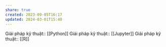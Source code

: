```yaml
---
share: true
created: 2023-09-05T16:17
updated: 2024-03-01T15:40
---
```

Giải pháp kỹ thuật:: [[Python]]
Giải pháp kỹ thuật:: [[Jupyter]]
Giải pháp kỹ thuật:: [[R]]